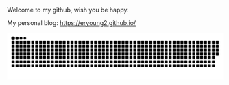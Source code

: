 Welcome to my github, wish you be happy.
	
	

My personal blog: https://eryoung2.github.io/


![暗色](https://raw.githubusercontent.com/Eryoung2/Eryoung2/output/github-contribution-grid-snake-dark.svg) 
